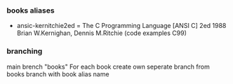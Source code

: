 ### books aliases
- ansic-kernitchie2ed = The C Programming Language [ANSI C] 2ed 1988 Brian W.Kernighan, Dennis M.Ritchie (code examples C99)

### branching
main brench "books"
For each book create own seperate branch from books branch with book alias name
